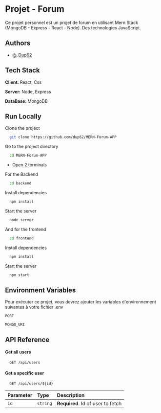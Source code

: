 
# Projet - Forum

Ce projet personnel est un projet de forum en utilisant Mern Stack (MongoDB - Express - React - Node). Des technologies JavaScript.
## Authors

- [@_Dup62](https://www.github.com/dup62)


## Tech Stack

**Client:** React, Css

**Server:** Node, Express

**DataBase:** MongoDB


## Run Locally

Clone the project

```bash
  git clone https://github.com/dup62/MERN-Forum-APP
```

Go to the project directory

```bash
  cd MERN-Forum-APP
```

- Open 2 terminals

For the Backend

```bash
  cd backend
```

Install dependencies

```bash
  npm install
```

Start the server

```bash
  node server
```

And for the frontend

```bash
  cd frontend
```

Install dependencies

```bash
  npm install
```

Start the server

```bash
  npm start
```

## Environment Variables

Pour exécuter ce projet, vous devrez ajouter les variables d'environnement suivantes à votre fichier .env

`PORT`

`MONGO_URI`


## API Reference

#### Get all users

```http
  GET /api/users
```

#### Get a specific user

```http
  GET /api/users/${id}
```

| Parameter | Type     | Description                       |
| :-------- | :------- | :-------------------------------- |
| `id`      | `string` | **Required**. Id of user to fetch |

